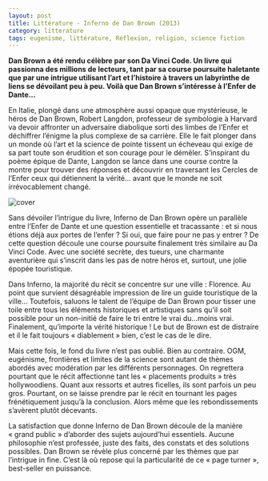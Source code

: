 ```yaml
---
layout: post
title: Littérature - Inferno de Dan Brown (2013)
category: litterature
tags: eugenisme, littérature, Réflexion, religion, science fiction
---
```

**Dan Brown a été rendu célèbre par son Da Vinci Code. Un livre qui passionna des millions de lecteurs, tant par sa course poursuite haletante que par une intrigue utilisant l’art et l’histoire à travers un labyrinthe de liens se dévoilant peu à peu. Voilà que Dan Brown s’intéresse à l’Enfer de Dante…**

En Italie, plongé dans une atmosphère aussi opaque que mystérieuse, le héros de Dan Brown, Robert Langdon, professeur de symbologie à Harvard va devoir affronter un adversaire diabolique sorti des limbes de l’Enfer et déchiffrer l’énigme la plus complexe de sa carrière. Elle le fait plonger dans un monde où l’art et la science de pointe tissent un écheveau qui exige de sa part toute son érudition et son courage pour le démêler. S’inspirant du poème épique de Dante, Langdon se lance dans une course contre la montre pour trouver des réponses et découvrir en traversant les Cercles de l’Enfer ceux qui détiennent la vérité… avant que le monde ne soit irrévocablement changé.

![cover](https://cheziceman.files.wordpress.com/2016/10/inferno.jpg)

Sans dévoiler l’intrigue du livre, Inferno de Dan Brown opère un parallèle entre l’Enfer de Dante et une question essentielle et tracassante : et si nous étions déjà aux portes de l’enfer ? Si oui, que faire pour ne pas y entrer ? De cette question découle une course poursuite finalement très similaire au Da Vinci Code. Avec une société secrète, des tueurs, une charmante aventurière qui s’inscrit dans les pas de notre héros et, surtout, une jolie épopée touristique.

Dans Inferno, la majorité du récit se concentre sur une ville : Florence. Au point que survient désagréable impression de lire un guide touristique de la ville… Toutefois, saluons le talent de l’équipe de Dan Brown pour tisser une toile entre tous les éléments historiques et artistiques sans qu’il soit possible pour un non-initié de faire le tri entre le vrai du…moins vrai. Finalement, qu’importe la vérité historique ! Le but de Brown est de distraire et il le fait toujours « diablement » bien, c’est le cas de le dire.

Mais cette fois, le fond du livre n’est pas oublié. Bien au contraire. OGM, eugénisme, frontières et limites de la science sont autant de thèmes abordés avec modération par les différents personnages. On regrettera pourtant que le récit affectionne tant les « placements produits » très hollywoodiens. Quant aux ressorts et autres ficelles, ils sont parfois un peu gros. Pourtant, on se laisse prendre par le récit en tournant les pages frénétiquement jusqu’à la conclusion. Alors même que les rebondissements s’avèrent plutôt décevants.

La satisfaction que donne Inferno de Dan Brown découle de la manière « grand public » d’aborder des sujets aujourd’hui essentiels. Aucune philosophie n’est professée, juste des faits, des constats et des solutions possibles. Dan Brown se révèle plus concerné par les thèmes que par l’intrigue in fine. C’est là où repose qui la particularité de ce « page turner », best-seller en puissance.

